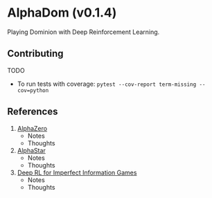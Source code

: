# AlphaDom (v0.1.4)

Playing Dominion with Deep Reinforcement Learning.

## Contributing

TODO

* To run tests with coverage: `pytest --cov-report term-missing --cov=python`

## References

1. [AlphaZero](https://arxiv.org/abs/1712.01815)
   - Notes
   - Thoughts
2. [AlphaStar](https://arxiv.org/abs/1902.01724)
   - Notes
   - Thoughts
3. [Deep RL for Imperfect Information Games](https://arxiv.org/pdf/2007.13544)
   - Notes
   - Thoughts
